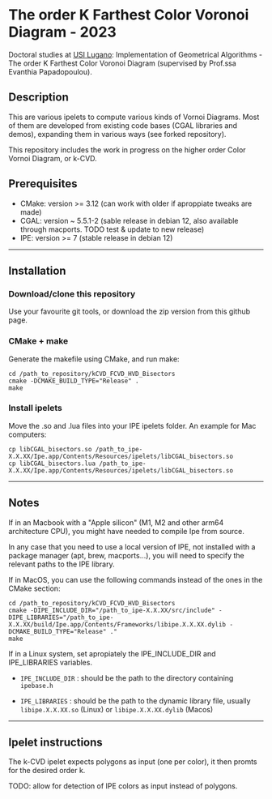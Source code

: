 # The order K Farthest Color Voronoi Diagram - 2023

Doctoral studies at [USI Lugano](http://inf.usi.ch): Implementation of Geometrical Algorithms -
The order K Farthest Color Voronoi Diagram (supervised by Prof.ssa Evanthia
Papadopoulou).

## Description

This are various ipelets to compute various kinds of Vornoi Diagrams.
Most of them are developed from existing code bases (CGAL libraries and demos), expanding them in various ways (see forked repository).

This repository includes the work in progress on the higher order Color Vornoi Diagram, or k-CVD.

## Prerequisites

- CMake: version >= 3.12 (can work with older if aproppiate tweaks are made)
- CGAL: version ~ 5.5.1-2 (sable release in debian 12, also available through macports. TODO test & update to new release)
- IPE: version >= 7 (stable release in debian 12)

--------------------------------------------------------------------------------

## Installation

### Download/clone this repository

Use your favourite git tools, or download the zip version from this github page.

### CMake + make

Generate the makefile using CMake, and run make:

```shell
cd /path_to_repository/kCVD_FCVD_HVD_Bisectors
cmake -DCMAKE_BUILD_TYPE="Release" .
make
```

### Install ipelets

Move the .so and .lua files into your IPE ipelets folder. An example for Mac computers:

```shell
cp libCGAL_bisectors.so /path_to_ipe-X.X.XX/Ipe.app/Contents/Resources/ipelets/libCGAL_bisectors.so
cp libCGAL_bisectors.lua /path_to_ipe-X.X.XX/Ipe.app/Contents/Resources/ipelets/libCGAL_bisectors.so
```

--------------------------------------------------------------------------------

## Notes

If in an Macbook with a "Apple silicon" (M1, M2 and other arm64 architecture CPU), you might have needed to compile Ipe from source.

In any case that you need to use a local version of IPE, not installed with a package manager (apt, brew, macports...), you will need to specify the relevant paths to the IPE library.

If in MacOS, you can use the following commands instead of the ones in the CMake section:

```shell
cd /path_to_repository/kCVD_FCVD_HVD_Bisectors
cmake -DIPE_INCLUDE_DIR="/path_to_ipe-X.X.XX/src/include" -DIPE_LIBRARIES="/path_to_ipe-X.X.XX/build/Ipe.app/Contents/Frameworks/libipe.X.X.XX.dylib -DCMAKE_BUILD_TYPE="Release" ."
make
```

If in a Linux system, set apropiately the IPE_INCLUDE_DIR and IPE_LIBRARIES variables.

- ```IPE_INCLUDE_DIR``` : should be the path to the directory containing ```ipebase.h```

- ```IPE_LIBRARIES``` : should be the path to the dynamic library file, usually ```libipe.X.X.XX.so``` (Linux) or ```libipe.X.X.XX.dylib``` (Macos)


--------------------------------------------------------------------------------

## Ipelet instructions

The k-CVD ipelet expects polygons as input (one per color), it then promts for the desired order k.

TODO: allow for detection of IPE colors as input instead of polygons.